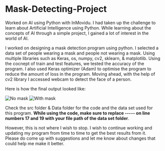 # Mask-Detecting-Project
Worked on AI using Python with InMovidu. I had taken up the challenge to learn about Artificial Intelligence using Python. While learning about the concepts
of AI through a simple project, I gained a lot of interest in the world of AI. 

I worked on designing a mask detection program using python. I selected a data set of people wearing a mask and people not wearing a mask. Using multiple libraries such as Keras, os, numpy, cv2, sklearn, & matplotlib. Using the cocnept of train and test features, we tested the accuracy of the program. I also used Keras optimizer (Adam) to optimise the program to reduce the amount of loss in the program. Moving ahead, with the help of cv2 library I accessed webcam to detect the face of a person. 

Here is how the final output looked like:

![No mask](https://user-images.githubusercontent.com/71218661/202376729-99062eab-7639-443e-b15a-e7e6455b780d.png)
![With mask](https://user-images.githubusercontent.com/71218661/202376841-c0a26268-24aa-4627-8ca3-85e79607091f.png)


Check the src folder & Data folder for the code and the data set used for this program. <b>While using the code, make sure to replace ----- on line numbers 17 and 19 with your file path of the data set folder</b>. 

However, this is not where I wish to stop. I wish to continue working and updating my program from time to time to get the best results from it. Please do come up with suggestions and let me know about changes that could help me make it better. 
